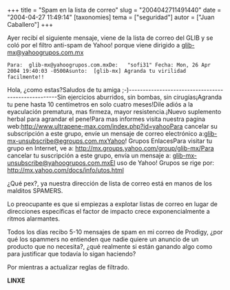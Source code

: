 +++
title = "Spam en la lista de correo"
slug = "2004042711491440"
date = "2004-04-27 11:49:14"
[taxonomies]
tema = ["seguridad"]
autor = ["Juan Caballero"]
+++

Ayer recibí el siguiente mensaje, viene de la lista de correo del GLIB y
se coló por el filtro anti-spam de Yahoo! porque viene dirigido a
glib-mx@yahoogrupos.com.mx

  

    Para:  glib-mx@yahoogrupos.com.mxDe:   "sofi31" Fecha: Mon, 26 Apr 2004 19:40:03 -0500Asunto:  [glib-mx] Agranda tu virilidad facilmente!!

<!-- more -->
Hola, ¿como estas?Saludos de tu amiga
;-)----------------------------------------------------Sin ejercicios
aburridos, sin bombas, sin cirugías¡Agranda tu pene hasta 10 centímetros
en solo cuatro meses!Dile adiós a la eyaculación prematura, mas firmeza,
mayor resistencia.¡Nuevo suplemento herbal para agrandar el pene!Para
mas informes visita nuestra pagina
web:http://www.ultrapene-max.com/index.php?id=yahooPara cancelar su
subscripción a este grupo, envíe un mensaje de correo electrónico
a:glib-mx-unsubscribe@egroups.com.mxYahoo! Grupos EnlacesPara visitar tu
grupo en Internet, ve a: http://mx.groups.yahoo.com/group/glib-mx/Para
cancelar tu suscripción a este grupo, envía un mensaje a:
glib-mx-unsubscribe@yahoogrupos.com.mxEl uso de Yahoo! Grupos se rige
por: http://mx.yahoo.com/docs/info/utos.html

  

¿Qué pex?, ya nuestra dirección de lista de correo está en manos de los
malditos SPAMERS.

Lo preocupante es que si empiezas a explotar listas de correo en lugar
de direcciones específicas el factor de impacto crece exponencialmente a
ritmos alarmantes.

Todos los días recibo 5-10 mensajes de spam en mi correo de Prodigy,
¿por qué los spammers no entienden que nadie quiere un anuncio de un
producto que no necesita?, ¿qué realmente si están ganando algo como
para justificar que todavía lo sigan haciendo?

Por mientras a actualizar reglas de filtrado.

  
  
**LINXE**

